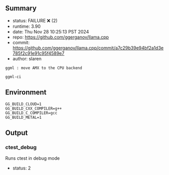 ## Summary

- status:  FAILURE ❌ (2)
- runtime: 3.90
- date:    Thu Nov 28 10:25:13 PST 2024
- repo:    https://github.com/ggerganov/llama.cpp
- commit:  https://github.com/ggerganov/llama.cpp/commit/a7c29b39e94bf2a1d3e785f2c91e91c95f4589e7
- author:  slaren
```
ggml : move AMX to the CPU backend

ggml-ci
```

## Environment

```
GG_BUILD_CLOUD=1
GG_BUILD_CXX_COMPILER=g++
GG_BUILD_C_COMPILER=gcc
GG_BUILD_METAL=1
```

## Output

### ctest_debug

Runs ctest in debug mode
- status: 2
```

```

